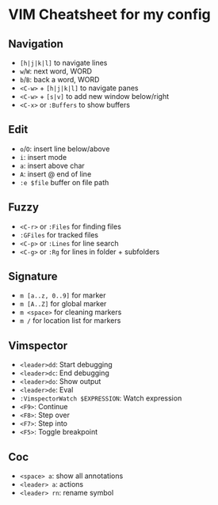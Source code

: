 # VIM Cheatsheet for my config

## Navigation
- `[h|j|k|l]` to navigate lines
- `w`/`W`: next word, WORD
- `b`/`B`: back a word, WORD
- `<C-w>` + `[h|j|k|l]` to navigate panes
- `<C-w>` + `[s|v]` to add new window below/right
- `<C-x>` or `:Buffers` to show buffers

## Edit
- `o`/`O`: insert line below/above
- `i`: insert mode
- `a`: insert above char
- `A`: insert @ end of line
- `:e $file` buffer on file path

## Fuzzy
- `<C-r>` or `:Files` for finding files
- `:GFiles` for tracked files
- `<C-p>` or `:Lines` for line search
- `<C-g>` or `:Rg` for lines in folder + subfolders

## Signature
- `m [a..z, 0..9]` for marker
- `m [A..Z]` for global marker
- `m <space>` for cleaning markers
- `m /` for location list for markers

## Vimspector
- `<leader>dd`: Start debugging
- `<leader>dc`: End debugging
- `<leader>do`: Show output
- `<leader>de`: Eval
- `:VimspectorWatch $EXPRESSION`: Watch expression
- `<F9>`: Continue
- `<F8>`: Step over
- `<F7>`: Step into
- `<F5>`: Toggle breakpoint

## Coc
- `<space> a`: show all annotations
- `<leader> a`: actions
- `<leader> rn`: rename symbol

